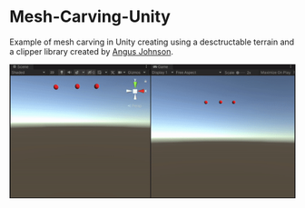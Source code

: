 # Mesh-Carving-Unity
 Example of mesh carving in Unity creating using a desctructable terrain and a clipper library created by [Angus Johnson](http://www.angusj.com/).

<img src="https://github.com/eman2XR/Mesh-Carving-Unity/blob/master/mesh-carving-demo.gif" width="700">

